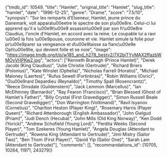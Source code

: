 {"tmdb_id": 10549, "title": "Hamlet", "original_title": "Hamlet", "slug_title": "hamlet", "date": "1996-12-25", "genre": "Drame", "score": "7.5/10", "synopsis": "Sur les remparts d'Elseneur, Hamlet, jeune prince du Danemark, voit appara\u00eetre le spectre de son p\u00e8re. Celui-ci lui apprend qu'il a \u00e9t\u00e9 assassin\u00e9 par son fr\u00e8re Claudius, l'oncle d'Hamlet, en accord avec la reine. Le coupable lui a ravi \u00e0 la fois \u00e9pouse, couronne et vie. Hamlet simule la folie pour pr\u00e9parer sa vengeance et d\u00e9laisse sa fianc\u00e9e Oph\u00e9lie, qui devient folle et se noie", "image": "https://image.tmdb.org/t/p/w185_and_h278_bestv2/7X2biTYyMAX2ffazbWMOyVHPKw2.jpg", "actors": ["Kenneth Branagh (Prince Hamlet)", "Derek Jacobi (King Claudius)", "Julie Christie (Gertrude)", "Richard Briers (Polonius)", "Kate Winslet (Ophelia)", "Nicholas Farrell (Horatio)", "Michael Maloney (Laertes)", "Rufus Sewell (Fortinbras)", "Robin Williams (Osric)", "G\u00e9rard Depardieu (Reynaldo)", "Timothy Spall (Rosencrantz)", "Reece Dinsdale (Guildenstern)", "Jack Lemmon (Marcellus)", "Ian McElhinney (Barnardo)", "Ray Fearon (Francisco)", "Brian Blessed (Ghost of Hamlet's Father)", "Billy Crystal (First Gravedigger)", "Simon Russell Beale (Second Gravedigger)", "Don Warrington (Voltimand)", "Ravil Isyanov (Cornelius)", "Charlton Heston (Player King)", "Rosemary Harris (Player Queen)", "Richard Attenborough (English Ambassador)", "John Gielgud (Priam)", "Judi Dench (Hecuba)", "John Mills (Old King Norway)", "Ken Dodd (Yorick)", "Andrew Schofield (Young Lord)", "Perdita Weeks (Second Player)", "Tom Szekeres (Young Hamlet)", "Angela Douglas (Attendant to Gertrude)", "Rowena King (Attendant to Gertrude)", "Jimi Mistry (Sailor Two)", "Ben Thom (First Player)", "David Yip (Sailor One)", "Sarah Lam (Attendant to Gertrude)"], "comments": [], "recommandations_id": [10705, 10264, 11971, 243279]}